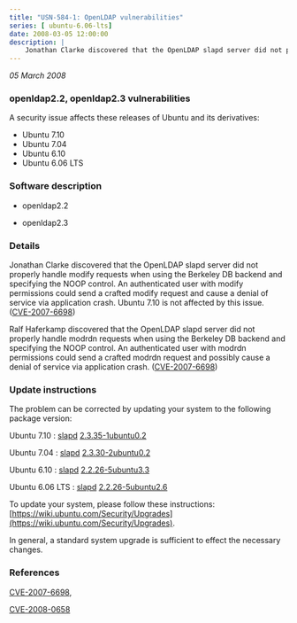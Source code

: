 ```yaml
---
title: "USN-584-1: OpenLDAP vulnerabilities"
series: [ ubuntu-6.06-lts]
date: 2008-03-05 12:00:00
description: |
    Jonathan Clarke discovered that the OpenLDAP slapd server did not properly handle modify requests when using the Berkeley DB backend and specifying the NOOP control. An authenticated user with modify permissions could send a crafted modify request and cause a denial of service via application crash. Ubuntu 7.10 is not affected by this issue. ([CVE-2007-6698](http://people.ubuntu.com/~ubuntu-security/cve/CVE-2007-6698))
--- 
```

 
 

*05 March 2008*

### openldap2.2, openldap2.3 vulnerabilities

A security issue affects these releases of Ubuntu and its derivatives:

* Ubuntu 7.10
* Ubuntu 7.04
* Ubuntu 6.10
* Ubuntu 6.06 LTS

### Software description

* openldap2.2 

* openldap2.3 

### Details

Jonathan Clarke discovered that the OpenLDAP slapd server did not properly handle modify requests when using the Berkeley DB backend and specifying the NOOP control. An authenticated user with modify permissions could send a crafted modify request and cause a denial of service via application crash. Ubuntu 7.10 is not affected by this issue. ([CVE-2007-6698](http://people.ubuntu.com/~ubuntu-security/cve/CVE-2007-6698))

Ralf Haferkamp discovered that the OpenLDAP slapd server did not properly handle modrdn requests when using the Berkeley DB backend and specifying the NOOP control. An authenticated user with modrdn permissions could send a crafted modrdn request and possibly cause a denial of service via application crash. ([CVE-2007-6698](http://people.ubuntu.com/~ubuntu-security/cve/CVE-2007-6698)) 

### Update instructions

The problem can be corrected by updating your system to the following package version:

Ubuntu 7.10
 : [slapd](https://launchpad.net/ubuntu/+source/openldap2.3) <span> [2.3.35-1ubuntu0.2](https://launchpad.net/ubuntu/+source/openldap2.3/2.3.35-1ubuntu0.2) </span> 

Ubuntu 7.04
 : [slapd](https://launchpad.net/ubuntu/+source/openldap2.3) <span> [2.3.30-2ubuntu0.2](https://launchpad.net/ubuntu/+source/openldap2.3/2.3.30-2ubuntu0.2) </span> 

Ubuntu 6.10
 : [slapd](https://launchpad.net/ubuntu/+source/openldap2.2) <span> [2.2.26-5ubuntu3.3](https://launchpad.net/ubuntu/+source/openldap2.2/2.2.26-5ubuntu3.3) </span> 

Ubuntu 6.06 LTS
 : [slapd](https://launchpad.net/ubuntu/+source/openldap2.2) <span> [2.2.26-5ubuntu2.6](https://launchpad.net/ubuntu/+source/openldap2.2/2.2.26-5ubuntu2.6) </span> 

To update your system, please follow these instructions: [https://wiki.ubuntu.com/Security/Upgrades](https://wiki.ubuntu.com/Security/Upgrades).

In general, a standard system upgrade is sufficient to effect the necessary changes. 

### References

 
 [CVE-2007-6698](http://people.ubuntu.com/~ubuntu-security/cve/CVE-2007-6698), 

 [CVE-2008-0658](http://people.ubuntu.com/~ubuntu-security/cve/CVE-2008-0658)
 

